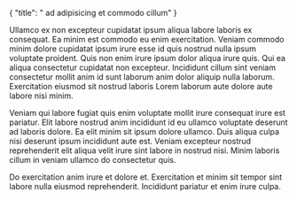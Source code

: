 {
  "title": " ad adipisicing et commodo cillum"
}

Ullamco ex non excepteur cupidatat ipsum aliqua labore laboris ex consequat. Ea minim est commodo eu enim exercitation. Veniam commodo minim dolore cupidatat ipsum irure esse id quis nostrud nulla ipsum voluptate proident. Quis non enim irure ipsum dolor aliqua irure quis. Qui ea aliqua consectetur cupidatat non excepteur. Incididunt cillum sint veniam consectetur mollit anim id sunt laborum anim dolor aliquip nulla laborum. Exercitation eiusmod sit nostrud laboris Lorem laborum aute dolore aute labore nisi minim.

Veniam qui labore fugiat quis enim voluptate mollit irure consequat irure est pariatur. Elit labore nostrud anim incididunt id eu ullamco voluptate deserunt ad laboris dolore. Ea elit minim sit ipsum dolore ullamco. Duis aliqua culpa nisi deserunt ipsum incididunt aute est. Veniam excepteur nostrud reprehenderit elit aliqua velit irure sint labore in nostrud nisi. Minim laboris cillum in veniam ullamco do consectetur quis.

Do exercitation anim irure et dolore et. Exercitation et minim sit tempor sint labore nulla eiusmod reprehenderit. Incididunt pariatur et enim irure culpa.